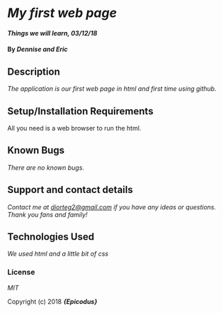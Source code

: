 # _My first web page_

#### _Things we will learn, 03/12/18_

#### By _**Dennise and Eric**_

## Description

_The application is our first web page in html and first time using github._

## Setup/Installation Requirements

All you need is a web browser to run the html.

## Known Bugs

_There are no known bugs._

## Support and contact details

_Contact me at diorteg2@gmail.com if you have any ideas or questions. Thank you fans and family!_

## Technologies Used

_We used html and a little bit of css_

### License

*MIT*

Copyright (c) 2018 **_{Epicodus}_**
